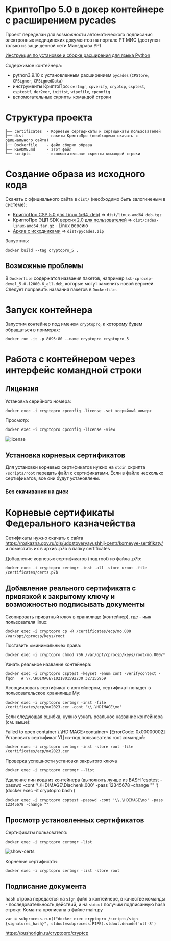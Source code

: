 # КриптоПро 5.0 в докер контейнере c расширением pycades
Проект переделан для возможности автоматического подписания электронных медицинских документов на портале РТ МИС (доступен только из защищенной сети Минздрава УР)

[Инструкция по установке и сборке расширения для языка Python](https://docs.cryptopro.ru/cades/pycades/pycades-build)

Содержимое контейнера:

* python3.9.10 с установленным расширением `pycades` (`CPStore`, `CPSigner`, `CPSignedData`)
* инструменты КриптоПро: `certmgr`, `cpverify`, `cryptcp`, `csptest`, `csptestf`, `der2xer`, `inittst`, `wipefile`, `cpconfig`
* вспомогательные скрипты командой строки


# Структура проекта

```
├── certificates  - Корневые сертификаты и сертификаты пользователей
├── dist          - пакеты КриптоПро (необходимо скачать с официального сайта)
├── Dockerfile    - файл сборки образа
├── README.md     - этот файл
└── scripts       - вспомогательные скрипты командой строки
````

# Создание образа из исходного кода

Скачать с официального сайта в `dist/` (необходимо быть залогиненым в системе):

* [КриптоПро CSP 5.0 для Linux (x64, deb)](https://www.cryptopro.ru/products/csp/downloads) => `dist/linux-amd64_deb.tgz`
* КриптоПро ЭЦП SDK [версия 2.0 для пользователей](https://cryptopro.ru/products/cades/downloads) => `dist/cades-linux-amd64.tar.gz` - Linux версию
* [Архив с исходниками](https://cryptopro.ru/sites/default/files/products/cades/pycades/pycades.zip) => `dist/pycades.zip`

Запустить:

```shell
docker build --tag cryptopro_5 .
```

## Возможные проблемы

В `Dockerfile` содержатся названия пакетов, например `lsb-cprocsp-devel_5.0.12000-6_all.deb`, которые могут заменить новой версией. Следует поправить названия пакетов в `Dockerfile`.

# Запуск контейнера

Запустим контейнер под именем `cryptopro`, к которому будем обращаться в примерах:

```shell
docker run -it -p 8095:80 --name cryptopro cryptopro_5
```

# Работа с контейнером через интерфейс командной строки<a name="cli"></a>

## Лицензия

Установка серийного номера:

```shell
docker exec -i cryptopro cpconfig -license -set <серийный_номер>
```

Просмотр:

```shell
docker exec -i cryptopro cpconfig -license -view
```

![license](./assets/license.gif)


## Установка корневых сертификатов

Для установки корневых сертификатов нужно на `stdin` скрипта `/scripts/root` передать файл с сертификатами. Если в файле несколько сертификатов, все они будут установлены.


### Без скачивания на диск

# Корневые сертификаты Федерального казначейства

Сетификаты нужно скачать с сайта https://roskazna.gov.ru/gis/udostoveryayushhij-centr/kornevye-sertifikaty/
и поместить их в архив <name>.p7b в папку certificates

Добавление корневых сертификатов (под root) из файла <name>.p7b:

```shell
docker exec -i cryptopro certmgr -inst -all -store uroot -file /certificates/certs.p7b
```


## Добавление реального сертификата с привязкой к закрытому ключу и возможностью подписывать документы

Скопировать приватный ключ в хранилище (контейнер), где <username> - имя пользователя linux:
```shell
docker exec -i cryptopro cp -R /certificates/ecp/mo.000 /var/opt/cprocsp/keys/root
```
Поставить «минимальные» права:
```shell
docker exec -i cryptopro chmod 766 /var/opt/cprocsp/keys/root/mo.000/*
```
Узнать реальное название контейнера:
```shell
docker exec -i cryptopro csptest -keyset -enum_cont -verifycontext -fqcn   # \\.\HDIMAGE\1021801592230 327155959
```
Ассоциировать сертификат с контейнером, сертификат попадет в пользовательское хранилище My:
```shell
docker exec -i cryptopro certmgr -inst -file /certificates/ecp/mo2023.cer -cont '\\.\HDIMAGE\mo'
```
Если следующая ошибка, нужно узнать реальное название контейнера (см. выше):

Failed to open container \\.\HDIMAGE\<container>
[ErrorCode: 0x00000002]
Установить сертификат УЦ из-под пользователя root командой:
```shell
docker exec -i cryptopro certmgr -inst -store root -file /certificates/ecp/mo2023.cer
```
Проверка успешности установки закрытого ключа
```shell
docker exec -i cryptopro certmgr --list
```
Удаление пин кода из контейнера (выполнять лучше из BASH 'csptest -passwd -cont '\\.\HDIMAGE\Diachenk.000' -pass 12345678 -change "" ') (docker exec -it cryptopro bash )
```shell
docker exec -i cryptopro csptest -passwd -cont '\\.\HDIMAGE\mo' -pass 12345678 -change "" 
```

## Просмотр установленных сертификатов

Сертификаты пользователя:

```shell
docker exec -i cryptopro certmgr -list
```

![show-certs](./assets/show-certs.gif)

Корневые сертификаты:

```shell
docker exec -i cryptopro certmgr -list -store root
```

## Подписание документа

hash строка передается на `sign` файл в контейнере, в качестве команды - последовательность действий, и на `stdout` получим подписанную hash строку:
Команта прописана в файле main.py
```shell
var = subprocess.run(f"docker exec cryptopro /scripts/sign {signatures_hash}", stdout=subprocess.PIPE).stdout.decode('utf-8')
```



https://pushorigin.ru/cryptopro/cryptcp